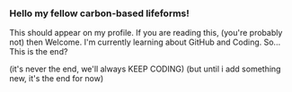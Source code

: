 ### Hello my fellow carbon-based lifeforms!

<!--
**TheMatrix300/TheMatrix300** is a ✨ _special_ ✨ repository because its `README.md` (this file) appears on your GitHub profile.

Here are some ideas to get you started:

- 🔭 I’m currently working on.
- 🌱 I’m currently learning ...
- 👯 I’m looking to collaborate on ...
- 🤔 I’m looking for help with ...
- 💬 Ask me about ...
- 📫 How to reach me: ...
- 😄 Pronouns: ...
- ⚡ Fun fact: ...
-->
This should appear on my profile. If you are reading this, (you're probably not) then Welcome. 
I'm currently learning about GitHub and Coding. So... This is the end?

(it's never the end, we'll always KEEP CODING)
(but until i add something new, it's the end for now)

